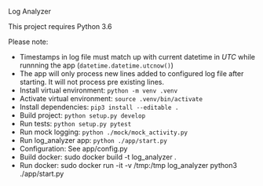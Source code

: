 Log Analyzer

This project requires Python 3.6

Please note: 

* Timestamps in log file must match up with current datetime in *UTC* while runnning the app (`datetime.datetime.utcnow()`)
* The app will only process new lines added to configured log file after starting. It will not process pre existing lines.
* Install virtual environment: `python -m venv .venv`
* Activate virtual environment: `source .venv/bin/activate`
* Install dependencies: `pip3 install --editable .`
* Build project: `python setup.py develop`
* Run tests: `python setup.py pytest`
* Run mock logging: `python ./mock/mock_activity.py`
* Run log_analyzer app: `python ./app/start.py`
* Configuration: See app/config.py
* Build docker: sudo docker build -t log_analyzer .
* Run docker: sudo docker run -it -v /tmp:/tmp log_analyzer python3 ./app/start.py

